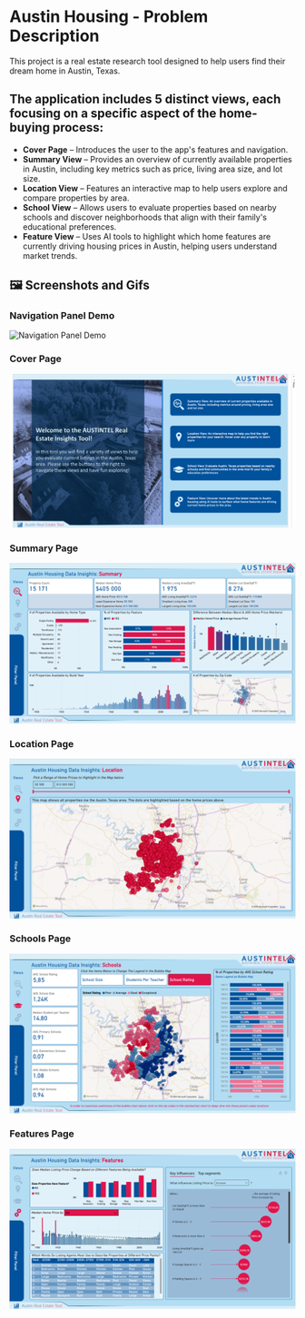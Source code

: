 # Austin Housing - Problem Description

This project is a real estate research tool designed to help users find their dream home in Austin, Texas.

## The application includes 5 distinct views, each focusing on a specific aspect of the home-buying process:
- **Cover Page** – Introduces the user to the app's features and navigation.
- **Summary View** – Provides an overview of currently available properties in Austin, including key metrics such as price, living area size, and lot size.
- **Location View** – Features an interactive map to help users explore and compare properties by area.
- **School View** – Allows users to evaluate properties based on nearby schools and discover neighborhoods that align with their family's educational preferences.
- **Feature View** – Uses AI tools to highlight which home features are currently driving housing prices in Austin, helping users understand market trends.

## 🖼️ Screenshots and Gifs

### Navigation Panel Demo
![Navigation Panel Demo](./Screenshots_Gifs/Navigation%20Panel.gif)

### Cover Page
![Cover Page](./Screenshots_Gifs/Cover_Page.png)

### Summary Page
![Summary Page](./Screenshots_Gifs/Summary%20Page.png)

### Location Page
![Location Page](./Screenshots_Gifs/Location%20Page.png)

### Schools Page
![Schools Page](./Screenshots_Gifs/Schools%20Page.png)

### Features Page
![Features Page](./Screenshots_Gifs/Features%20Page.png)

